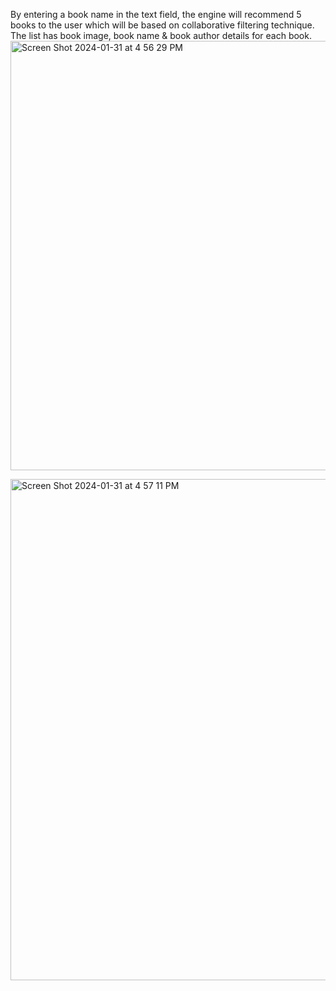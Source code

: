 By entering a book name in the text field, the engine will recommend 5 books to the user which will be based on collaborative filtering technique.
The list has book image, book name & book author details for each book.
<img width="687" alt="Screen Shot 2024-01-31 at 4 56 29 PM" src="https://github.com/sofiahalima/recommendation-systems/assets/26790739/345dd2f2-f6a9-47ff-9851-5c4ed91087bf">

<img width="802" alt="Screen Shot 2024-01-31 at 4 57 11 PM" src="https://github.com/sofiahalima/recommendation-systems/assets/26790739/9932f835-27f1-444c-9ea7-7d08102122ea">
